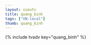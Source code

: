```yaml
--- 
layout: sieutv
title: quang_binh
tags: ["VN-local"]
thumb: quang_binh
---
```

{% include tvadv key="quang_binh" %}
